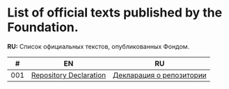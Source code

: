 # List of official texts published by the Foundation.
**RU:** Список официальных текстов, опубликованных Фондом.

| #   | EN                                                      | RU                                                        |
|-----|---------------------------------------------------------|-----------------------------------------------------------|
| 001 | [Repository Declaration](001_Repository_Declaration.md) | [Декларация о репозитории](001_Repository_Declaration.md) |

